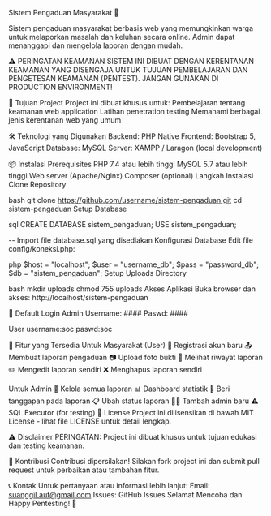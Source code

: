 Sistem Pengaduan Masyarakat 🏢

Sistem pengaduan masyarakat berbasis web yang memungkinkan warga untuk melaporkan masalah dan keluhan secara online. Admin dapat menanggapi dan mengelola laporan dengan mudah.

⚠️ PERINGATAN KEAMANAN
SISTEM INI DIBUAT DENGAN KERENTANAN KEAMANAN YANG DISENGAJA UNTUK TUJUAN PEMBELAJARAN DAN PENGETESAN KEAMANAN (PENTEST). JANGAN GUNAKAN DI PRODUCTION ENVIRONMENT!

🎯 Tujuan Project
Project ini dibuat khusus untuk:
Pembelajaran tentang keamanan web application
Latihan penetration testing
Memahami berbagai jenis kerentanan web yang umum

🛠️ Teknologi yang Digunakan
Backend: PHP Native
Frontend: Bootstrap 5, JavaScript
Database: MySQL
Server: XAMPP / Laragon (local development)

📦 Instalasi
Prerequisites
PHP 7.4 atau lebih tinggi
MySQL 5.7 atau lebih tinggi
Web server (Apache/Nginx)
Composer (optional)
Langkah Instalasi
Clone Repository

bash
git clone https://github.com/username/sistem-pengaduan.git
cd sistem-pengaduan
Setup Database

sql
CREATE DATABASE sistem_pengaduan;
USE sistem_pengaduan;

-- Import file database.sql yang disediakan
Konfigurasi Database
Edit file config/koneksi.php:

php
$host = "localhost";
$user = "username_db";
$pass = "password_db"; 
$db = "sistem_pengaduan";
Setup Uploads Directory

bash
mkdir uploads
chmod 755 uploads
Akses Aplikasi
Buka browser dan akses: http://localhost/sistem-pengaduan

👥 Default Login
Admin
Username: ####
Paswd: ####

User
username:soc
paswd:soc

🚀 Fitur yang Tersedia
Untuk Masyarakat (User)
📝 Registrasi akun baru
📤 Membuat laporan pengaduan
📷 Upload foto bukti
👀 Melihat riwayat laporan
✏️ Mengedit laporan sendiri
❌ Menghapus laporan sendiri


Untuk Admin
👥 Kelola semua laporan
📊 Dashboard statistik
💬 Beri tanggapan pada laporan
📋 Ubah status laporan
👨‍💼 Tambah admin baru
⚠️ SQL Executor (for testing)
📝 License
Project ini dilisensikan di bawah MIT License - lihat file LICENSE untuk detail lengkap.

⚠️ Disclaimer
PERINGATAN: Project ini dibuat khusus untuk tujuan edukasi dan testing keamanan.

🤝 Kontribusi
Contribusi dipersilakan! Silakan fork project ini dan submit pull request untuk perbaikan atau tambahan fitur.

📞 Kontak
Untuk pertanyaan atau informasi lebih lanjut:
Email: suanggiLaut@gmail.com
Issues: GitHub Issues
Selamat Mencoba dan Happy Pentesting! 🎯



